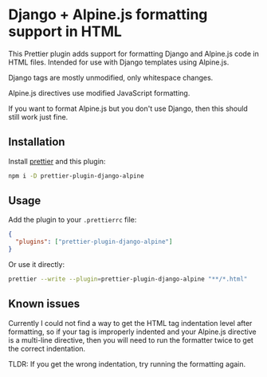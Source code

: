 # Django + Alpine.js formatting support in HTML

This Prettier plugin adds support for formatting Django and Alpine.js code in HTML files. Intended for use with Django templates using Alpine.js.

Django tags are mostly unmodified, only whitespace changes.

Alpine.js directives use modified JavaScript formatting.

If you want to format Alpine.js but you don't use Django, then this should still work just fine.

## Installation

Install [prettier](https://prettier.io/) and this plugin:

```bash
npm i -D prettier-plugin-django-alpine
```

## Usage

Add the plugin to your `.prettierrc` file:

```json
{
  "plugins": ["prettier-plugin-django-alpine"]
}
```

Or use it directly:

```bash
prettier --write --plugin=prettier-plugin-django-alpine "**/*.html"
```

## Known issues

Currently I could not find a way to get the HTML tag indentation level after formatting, so if your tag is improperly indented and your Alpine.js directive is a multi-line directive, then you will need to run the formatter twice to get the correct indentation.

TLDR: If you get the wrong indentation, try running the formatting again.
